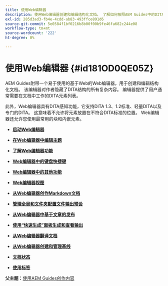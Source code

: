 ```yaml
---
title: 使用Web编辑器
description: 使用Web编辑器创建和编辑结构化文档。 了解如何按照AEM Guides中的DITA标准使用Web编辑器。
exl-id: 285d3ad3-fb4e-4cdd-ab83-493ffce891d6
source-git-commit: 5e0584f1bf0216b8b00f00b9fe46fa682c244e08
workflow-type: tm+mt
source-wordcount: '222'
ht-degree: 0%

---
```


# 使用Web编辑器 {#id181OD0QE05Z}

AEM Guides附带一个易于使用的基于Web的Web编辑器，用于创建和编辑结构化文档。 该编辑器对作者隐藏了DITA结构的所有复杂内容。 编辑器提供了用户通常需要在文档中工作的DITA元素列表。

此外，Web编辑器具有DITA感知功能，它支持DITA 1.3、1.2标准、轻量DITA以及专门的DITA。 这意味着不允许将元素放置在不符合DITA标准的位置。 Web编辑器还允许您使用最常用的块和内嵌元素。

- **[启动Web编辑器](web-editor-launch-editor.md)**

- **[在Web编辑器中编辑主题](web-editor-edit-topics.md)**

- **[了解Web编辑器功能](web-editor-features.md)**

- **[Web编辑器中的键盘快捷键](web-editor-keyboard-shortcuts.md)**

- **[Web编辑器中的其他功能](web-editor-other-features.md)**

- **[Web编辑器视图](web-editor-views.md)**

- **[从Web编辑器创作Markdown文档](web-editor-markdown-topic.md)**

- **[管理全局和文件夹配置文件输出预设](web-editor-manage-output-presets.md)**

- **[从Web编辑器中基于文章的发布](web-editor-article-publishing.md)**

- **[使用“快速生成”面板生成和查看输出](web-editor-quick-generate-panel.md)**

- **[从Web编辑器翻译文档](translate-documents-web-editor.md)**

- **[从Web编辑器创建和管理基线](web-editor-baseline.md)**

- **[文档状态](web-editor-document-states.md)**

- **[使用标签](web-editor-use-label.md)**


**父主题：**[&#x200B;使用AEM Guides创作内容](authoring-content-xml-doc.md)
